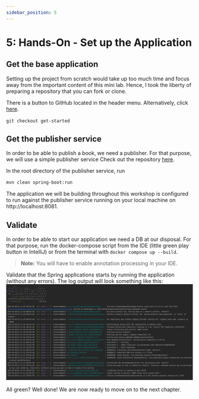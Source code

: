 ```yaml
---
sidebar_position: 5
---
```


# 5: Hands-On - Set up the Application

## Get the base application
Setting up the project from scratch would take up too much time and focus away from the important content of this 
mini lab. Hence, I took the liberty of preparing a repository that you can fork or clone.

There is a button to GitHub located in the header menu. Alternatively, click 
[here](https://github.com/MaikKingma/tackle-eventual-consistency-with-domain-events/tree/get-started).

```git checkout get-started```

## Get the publisher service
In order to be able to publish a book, we need a publisher. For that purpose, we will use a simple publisher service
Check out the repository [here](https://github.com/MaikKingma/publisher-service).

In the root directory of the publisher service, run

```bash
mvn clean spring-boot:run
```

The application we will be building throughout this workshop is configured to run against the publisher service running 
on your local machine on http://localhost:8081.

## Validate
In order to be able to start our application we need a DB at our disposal. For that purpose, run the docker-compose 
script from the IDE (little green play button in IntelliJ) or from the terminal with ``docker compose up --build``.

> **Note:** You will have to enable annotation processing in your IDE.

Validate that the Spring applications starts by running the application (without any errors).
The log output will look something like this:
![package-structure.png](spring-first-run.png)

All green? Well done! We are now ready to move on to the next chapter.

